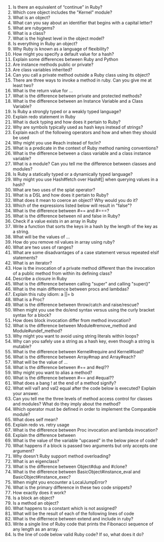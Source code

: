 1. Is there an equivalent of “continue” in Ruby?
2. Which core object includes the "Kernel" module?
3. What is an object?
4. What can you say about an identifier that begins with a capital letter?
5. What are rubygems?
6. What is a class?
7. What is the highest level in the object model?
8. Is everything in Ruby an object?
9. Why Ruby is known as a language of flexibility?
10. How might you specify a default value for a hash?
11. Explain some differences between Ruby and Python
12. Are instance methods public or private?
13. Are class variables inherited?
14. Can you call a private method outside a Ruby class using its object?
15. There are three ways to invoke a method in ruby. Can you give me at least two?
16. What is the return value for ...
17. What is the difference between private and protected methods?
18. What is the difference between an Instance Variable and a Class Variable?
19. Is Ruby a strongly typed or a weakly typed language?
20. Explain redo statement in Ruby
21. What is duck typing and how does it pertain to Ruby?
22. Why are symbols typically used as hash keys instead of strings?
23. Explain each of the following operators and how and when they should be used
24. Why might you use #each instead of for/in?
25. What is a predicate in the context of Ruby method naming conventions?
26. What is the difference between a class variable and a class instance variable?
27. What is a module? Can you tell me the difference between classes and modules?
28. Is Ruby a statically typed or a dynamically typed language?
29. Why might you use Hash#fetch over Hash#[] when querying values in a hash?
30. What are two uses of the splat operator?
31. What is a DSL and how does it pertain to Ruby?
32. What does it mean to coerce an object? Why would you do it?
33. Which of the expressions listed below will result in "false"?
34. What is the difference between #== and #===?
35. What is the difference between nil and false in Ruby?
36. Check if a value exists in an array in Ruby
37. Write a function that sorts the keys in a hash by the length of the key as a string.
38. What will be the values of ...
39. How do you remove nil values in array using ruby?
40. What are two uses of ranges?
41. What are some disadvantages of a case statement versus repeated elsif statements?
42. What is an iterator?
43. How is the invocation of a private method different than the invocation of a public method from within its defining class?
44. Describe a closure in Ruby
45. What is the difference between calling "super" and calling "super()"
46. What is the main difference between procs and lambdas?
47. Explain this ruby idiom: a ||= b
48. What is a Proc?
49. What is the difference between throw/catch and raise/rescue?
50. When might you use the do/end syntax versus using the curly bracket syntax for a block?
51. How does block invocation differ from method invocation?
52. What is the difference between Module#remove_method and Module#undef_method?
53. Why might you want to avoid using string literals within loops?
54. Why can you safely use a string as a hash key, even though a string is mutable?
55. What is the difference between Kernel#require and Kernel#load?
56. What is the difference between Array#map and Array#each?
57. What will be the value of ...
58. What is the difference between #== and #eql??
59. Why might you want to alias a method?
60. What is the difference between #== and #equal??
61. What does a bang ! at the end of a method signify?
62. What will val1 and val2 equal after the code below is executed? Explain your answer.
63. Can you tell me the three levels of method access control for classes and modules? What do they imply about the method?
64. Which operator must be defined in order to implement the Comparable module?
65. What does self mean?
66. Explain redo vs. retry usage
67. What is the difference between Proc invocation and lambda invocation?
68. Explain the difference between
69. What is the value of the variable "upcased" in the below piece of code?
70. What happens if a block is passed two arguments but only accepts one argument?
71. Why doesn't Ruby support method overloading?
72. What is an eigenclass?
73. What is the difference between Object#dup and #clone?
74. What is the difference between BasicObject#instance_eval and BasicObject#instance_exec?
75. When might you encounter a LocalJumpError?
76. What is the primary difference in these two code snippets?
77. How exactly does it work?
78. Is a block an object?
79. Is a method an object?
80. What happens to a constant which is not assigned?
81. What will be the result of each of the following lines of code
82. What is the differnece between extend and include in ruby?
83. Write a single line of Ruby code that prints the Fibonacci sequence of any length as an array.
84. Is the line of code below valid Ruby code? If so, what does it do?
